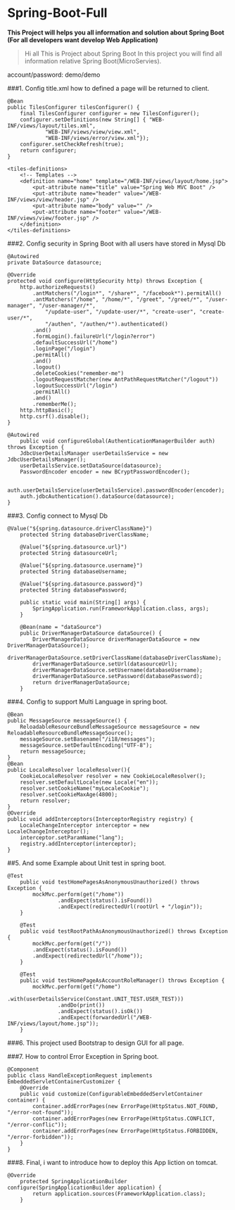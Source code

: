 <!-- START doctoc generated TOC please keep comment here to allow auto update -->
<!-- DON'T EDIT THIS SECTION, INSTEAD RE-RUN doctoc TO UPDATE -->

# Spring-Boot-Full
**This Project will helps you all information and solution about Spring Boot (For all developers want develop Web Application)**

> Hi all 
>This is Project about Spring Boot
>In this project you will find all information relative Spring Boot(MicroServies).

account/password: demo/demo

###1. Config title.xml how to defined a page will be returned to client.
```
@Bean
public TilesConfigurer tilesConfigurer() {
    final TilesConfigurer configurer = new TilesConfigurer();
    configurer.setDefinitions(new String[] { "WEB-INF/views/layout/tiles.xml", 
            "WEB-INF/views/view/view.xml",
            "WEB-INF/views/error/view.xml"});
    configurer.setCheckRefresh(true);
    return configurer;
}
```
```   
<tiles-definitions>
    <!-- Templates -->
    <definition name="home" template="/WEB-INF/views/layout/home.jsp">
        <put-attribute name="title" value="Spring Web MVC Boot" />
        <put-attribute name="header" value="/WEB-INF/views/view/header.jsp" />
        <put-attribute name="body" value="" />
        <put-attribute name="footer" value="/WEB-INF/views/view/footer.jsp" />
    </definition>
</tiles-definitions>
```
###2. Config security in Spring Boot with all users have stored in Mysql Db
```
@Autowired
private DataSource datasource;
	
@Override
protected void configure(HttpSecurity http) throws Exception {
    http.authorizeRequests()
        .antMatchers("/login*", "/share*", "/facebook*").permitAll()
        .antMatchers("/home", "/home/*", "/greet", "/greet/*", "/user-manager", "/user-manager/*",
            "/update-user", "/update-user/*", "create-user", "create-user/*",
            "/authen", "/authen/*").authenticated()
        .and()
        .formLogin().failureUrl("/login?error")
        .defaultSuccessUrl("/home")
        .loginPage("/login")
        .permitAll()
        .and()
        .logout()
        .deleteCookies("remember-me")
        .logoutRequestMatcher(new AntPathRequestMatcher("/logout"))
        .logoutSuccessUrl("/login")
        .permitAll()
        .and()
        .rememberMe();
    http.httpBasic();
    http.csrf().disable();
}

@Autowired
    public void configureGlobal(AuthenticationManagerBuilder auth) throws Exception {
    JdbcUserDetailsManager userDetailsService = new JdbcUserDetailsManager();
    userDetailsService.setDataSource(datasource);
    PasswordEncoder encoder = new BCryptPasswordEncoder();

    auth.userDetailsService(userDetailsService).passwordEncoder(encoder);
    auth.jdbcAuthentication().dataSource(datasource);
}
```
###3. Config connect to Mysql Db
```
@Value("${spring.datasource.driverClassName}")
    protected String databaseDriverClassName;

    @Value("${spring.datasource.url}")
    protected String datasourceUrl;

    @Value("${spring.datasource.username}")
    protected String databaseUsername;

    @Value("${spring.datasource.password}")
    protected String databasePassword;
	
	public static void main(String[] args) {
		SpringApplication.run(FrameworkApplication.class, args);
	}

	@Bean(name = "dataSource")
	public DriverManagerDataSource dataSource() {
		DriverManagerDataSource driverManagerDataSource = new DriverManagerDataSource();
		driverManagerDataSource.setDriverClassName(databaseDriverClassName);
		driverManagerDataSource.setUrl(datasourceUrl);
		driverManagerDataSource.setUsername(databaseUsername);
		driverManagerDataSource.setPassword(databasePassword);
		return driverManagerDataSource;
	}
```
###4. Config to support Multi Language in spring boot.
```
@Bean
public MessageSource messageSource() {
    ReloadableResourceBundleMessageSource messageSource = new ReloadableResourceBundleMessageSource();
    messageSource.setBasename("/i18/messages");
    messageSource.setDefaultEncoding("UTF-8");
    return messageSource;
}
@Bean
public LocaleResolver localeResolver(){
    CookieLocaleResolver resolver = new CookieLocaleResolver();
    resolver.setDefaultLocale(new Locale("en"));
    resolver.setCookieName("myLocaleCookie");
    resolver.setCookieMaxAge(4800);
    return resolver;
}
@Override
public void addInterceptors(InterceptorRegistry registry) {
    LocaleChangeInterceptor interceptor = new LocaleChangeInterceptor();
    interceptor.setParamName("lang");
    registry.addInterceptor(interceptor);
}
```
##5. And some Example about Unit test in spring boot.
```
@Test
	public void testHomePagesAsAnonymousUnauthorized() throws Exception {
		mockMvc.perform(get("/home"))
				.andExpect(status().isFound())
				.andExpect(redirectedUrl(rootUrl + "/login"));
	}
	
	@Test
	public void testRootPathAsAnonymousUnauthorized() throws Exception {
		mockMvc.perform(get("/"))
		.andExpect(status().isFound())
		.andExpect(redirectedUrl("/home"));
	}
	
	@Test
    public void testHomePageAsAccountRoleManager() throws Exception {
        mockMvc.perform(get("/home")
                .with(userDetailsService(Constant.UNIT_TEST.USER_TEST)))
                .andDo(print())
                .andExpect(status().isOk())
                .andExpect(forwardedUrl("/WEB-INF/views/layout/home.jsp"));
    }
```
###6. This project used Bootstrap to design GUI for all page.

###7. How to control Error Exception in Spring boot.
```
@Component
public class HandleExceptionRequest implements EmbeddedServletContainerCustomizer {
	@Override
	public void customize(ConfigurableEmbeddedServletContainer container) {
		container.addErrorPages(new ErrorPage(HttpStatus.NOT_FOUND, "/error-not-found"));
		container.addErrorPages(new ErrorPage(HttpStatus.CONFLICT, "/error-conflic"));
		container.addErrorPages(new ErrorPage(HttpStatus.FORBIDDEN, "/error-forbidden"));
	}
}
```
###8. Final, i want to introduce how to deploy this App liction on tomcat.
```
@Override
    protected SpringApplicationBuilder configure(SpringApplicationBuilder application) {
        return application.sources(FrameworkApplication.class);
    }  
```

